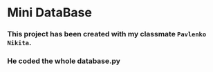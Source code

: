 # Mini DataBase

### This project has been created with my classmate `Pavlenko Nikita`.  
### He coded the whole database.py
